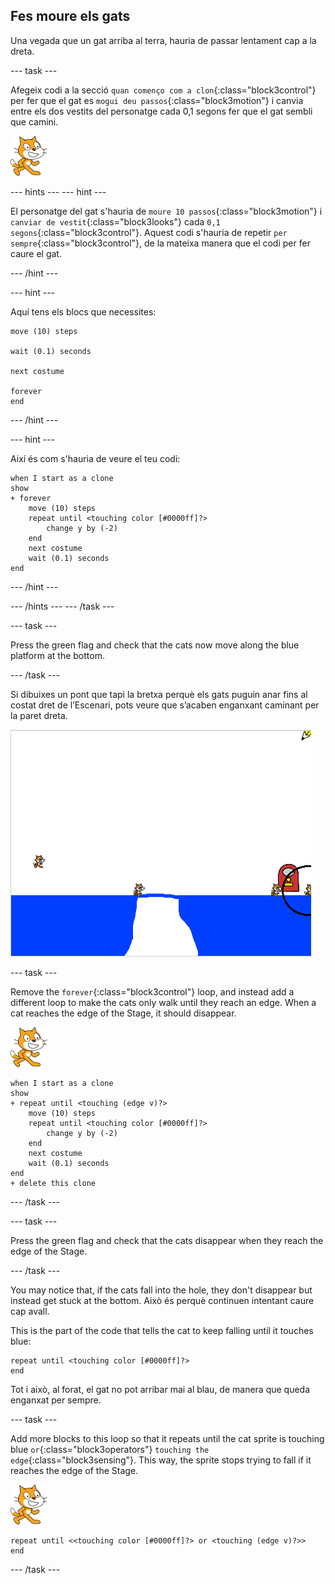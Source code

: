 ## Fes moure els gats

Una vegada que un gat arriba al terra, hauria de passar lentament cap a la dreta.

\--- task \---

Afegeix codi a la secció `quan començo com a clon`{:class="block3control"} per fer que el gat es `mogui deu passos`{:class="block3motion"} i canvia entre els dos vestits del personatge cada 0,1 segons fer que el gat sembli que camini.

![Personatge del gat](images/cat-sprite.png)

\--- hints \--- \--- hint \---

El personatge del gat s'hauria de `moure 10 passos`{:class="block3motion"} i `canviar de vestit`{:class="block3looks"} cada `0,1 segons`{:class="block3control"}. Aquest codi s'hauria de repetir `per sempre`{:class="block3control"}, de la mateixa manera que el codi per fer caure el gat.

\--- /hint \---

\--- hint \---

Aquí tens els blocs que necessites:

```blocks3
move (10) steps

wait (0.1) seconds

next costume

forever
end
```

\--- /hint \---

\--- hint \---

Així és com s'hauria de veure el teu codi:

```blocks3
when I start as a clone
show
+ forever
    move (10) steps
    repeat until <touching color [#0000ff]?>
        change y by (-2)
    end
    next costume
    wait (0.1) seconds
end
```

\--- /hint \---

\--- /hints \--- \--- /task \---

\--- task \---

Press the green flag and check that the cats now move along the blue platform at the bottom.

\--- /task \---

Si dibuixes un pont que tapi la bretxa perquè els gats puguin anar fins al costat dret de l’Escenari, pots veure que s’acaben enganxant caminant per la paret dreta.

![Flailing cats at the edge](images/flailing-at-edge.png)

\--- task \---

Remove the `forever`{:class="block3control"} loop, and instead add a different loop to make the cats only walk until they reach an edge. When a cat reaches the edge of the Stage, it should disappear.

![Cat sprite](images/cat-sprite.png)

```blocks3
when I start as a clone
show
+ repeat until <touching (edge v)?>
    move (10) steps
    repeat until <touching color [#0000ff]?>
        change y by (-2)
    end
    next costume
    wait (0.1) seconds
end
+ delete this clone
```

\--- /task \---

\--- task \---

Press the green flag and check that the cats disappear when they reach the edge of the Stage.

\--- /task \---

You may notice that, if the cats fall into the hole, they don't disappear but instead get stuck at the bottom. Això és perquè continuen intentant caure cap avall.

This is the part of the code that tells the cat to keep falling until it touches blue:

```blocks3
repeat until <touching color [#0000ff]?>
end
```

Tot i això, al forat, el gat no pot arribar mai al blau, de manera que queda enganxat per sempre.

\--- task \---

Add more blocks to this loop so that it repeats until the cat sprite is touching blue `or`{:class="block3operators"} `touching the edge`{:class="block3sensing"}. This way, the sprite stops trying to fall if it reaches the edge of the Stage.

![Cat sprite](images/cat-sprite.png)

```blocks3
repeat until <<touching color [#0000ff]?> or <touching (edge v)?>>
end
```

\--- /task \---